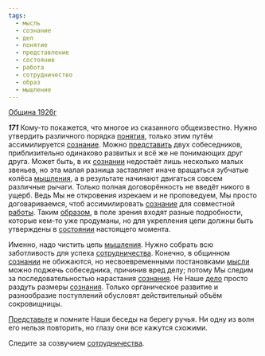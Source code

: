 ```yaml
---
tags:
  - мысль
  - сознание
  - дел
  - понятие
  - представление
  - состояние
  - работа
  - сотрудничество
  - образ
  - мышление
---
```


[Община 1926г](/agni/1926)

___171___
Кому-то покажется, что многое из сказанного общеизвестно. Нужно утвердить различного порядка [понятия](/tag/#понятие), только этим путём ассимилируется [сознание](/tag/#сознание). Можно [представить](/tag/#представление) двух собеседников, приблизительно одинаково развитых и всё же не понимающих друг друга. Может быть, в их [сознании](/tag/#сознание) недостаёт лишь несколько малых звеньев, но эта малая разница заставляет иначе вращаться зубчатые колёса [мышления](/tag/#мышление), а в результате начинают двигаться совсем различные рычаги. Только полная договорённость не введёт никого в ущерб. Ведь Мы не откровения изрекаем и не проповедуем, Мы просто договариваемся, чтоб ассимилировать [сознание](/tag/#сознание) для совместной [работы](/tag/#работа). Таким [образом](/tag/#[образ](/tag/#образ)), в поле зрения входят разные подробности, которые кем-то уже продуманы, но для укрепления цепи должны быть утверждены в [состоянии](/tag/#состояние) настоящего момента.   

Именно, надо чистить цепь [мышления](/tag/#мышление). Нужно собрать всю заботливость для успеха [сотрудничества](/tag/#сотрудничество). Конечно, в общинном [сознании](/tag/#сознание) не обижаются, но несвоевременными постановками [мысли](/tag/#мысль) можно поджечь собеседника, причинив вред делу; потому Мы следим за последовательностью нарастания [сознания](/tag/#сознание). Не Наше [дело](/tag/#дел) просто раздуть размеры [сознания](/tag/#сознание). Только органическое развитие и разнообразие поступлений обусловят действительный объём сокровищницы.   

[Представьте](/tag/#представление) и помните Наши беседы на берегу ручья. Ни одну из волн его нельзя повторить, но глазу они все кажутся схожими.   

Следите за созвучием [сотрудничества](/tag/#сотрудничество).   

